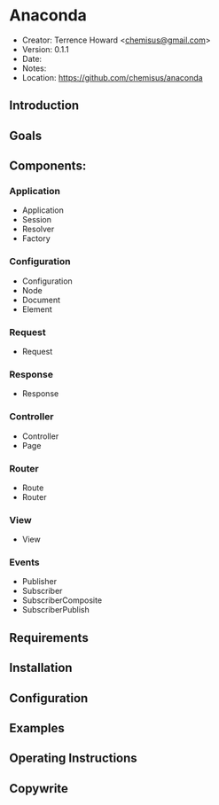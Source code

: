 # Anaconda
 * Creator:     Terrence Howard <<chemisus@gmail.com>>
 * Version:     0.1.1
 * Date:        
 * Notes:
 * Location: https://github.com/chemisus/anaconda

## Introduction


## Goals


## Components:

### Application
* Application     
* Session
* Resolver
* Factory

### Configuration
* Configuration
* Node
* Document
* Element

### Request
* Request

### Response
* Response

### Controller
* Controller
* Page

### Router
* Route
* Router

### View
* View

### Events
* Publisher
* Subscriber
* SubscriberComposite
* SubscriberPublish

## Requirements


## Installation


## Configuration


## Examples


## Operating Instructions


## Copywrite

